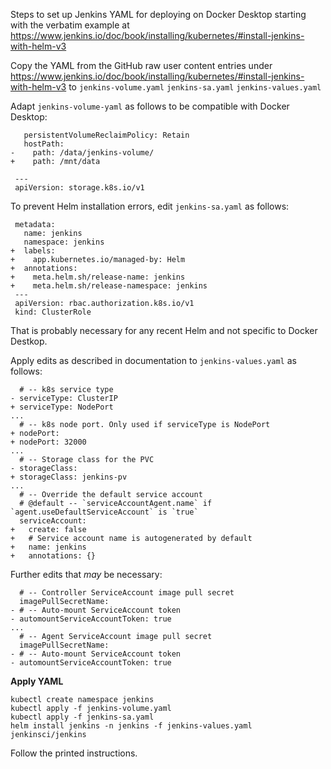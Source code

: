 Steps to set up Jenkins YAML for deploying on Docker Desktop starting
with the verbatim example at
https://www.jenkins.io/doc/book/installing/kubernetes/#install-jenkins-with-helm-v3

Copy the YAML from the GitHub raw user content entries under
https://www.jenkins.io/doc/book/installing/kubernetes/#install-jenkins-with-helm-v3
to
`jenkins-volume.yaml`
`jenkins-sa.yaml`
`jenkins-values.yaml`

Adapt `jenkins-volume-yaml` as follows to be compatible with Docker Desktop:

```
   persistentVolumeReclaimPolicy: Retain
   hostPath:
-    path: /data/jenkins-volume/
+    path: /mnt/data

 ---
 apiVersion: storage.k8s.io/v1
```

To prevent Helm installation errors, edit `jenkins-sa.yaml` as follows:
```
 metadata:
   name: jenkins
   namespace: jenkins
+  labels:
+    app.kubernetes.io/managed-by: Helm
+  annotations:
+    meta.helm.sh/release-name: jenkins
+    meta.helm.sh/release-namespace: jenkins
 ---
 apiVersion: rbac.authorization.k8s.io/v1
 kind: ClusterRole
```
That is probably necessary for any recent Helm and not specific to Docker
Destkop.


Apply edits as described in documentation to `jenkins-values.yaml` as follows:

```
  # -- k8s service type
- serviceType: ClusterIP
+ serviceType: NodePort
...
  # -- k8s node port. Only used if serviceType is NodePort
+ nodePort:
+ nodePort: 32000
...
  # -- Storage class for the PVC
- storageClass:
+ storageClass: jenkins-pv
...
  # -- Override the default service account
  # @default -- `serviceAccountAgent.name` if `agent.useDefaultServiceAccount` is `true`
  serviceAccount:
+   create: false
+   # Service account name is autogenerated by default
+   name: jenkins
+   annotations: {}
```

Further edits that *may* be necessary:
```
  # -- Controller ServiceAccount image pull secret
  imagePullSecretName:
- # -- Auto-mount ServiceAccount token
- automountServiceAccountToken: true
...
  # -- Agent ServiceAccount image pull secret
  imagePullSecretName:
- # -- Auto-mount ServiceAccount token
- automountServiceAccountToken: true
```

**Apply YAML**

```
kubectl create namespace jenkins
kubectl apply -f jenkins-volume.yaml
kubectl apply -f jenkins-sa.yaml
helm install jenkins -n jenkins -f jenkins-values.yaml jenkinsci/jenkins
```

Follow the printed instructions.

